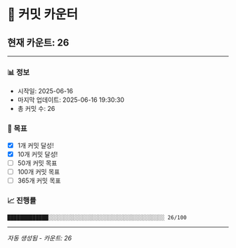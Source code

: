 # 🔢 커밋 카운터

## 현재 카운트: 26

---

### 📊 정보
- 시작일: 2025-06-16
- 마지막 업데이트: 2025-06-16 19:30:30
- 총 커밋 수: 26

### 🎯 목표
- [x] 1개 커밋 달성!
- [x] 10개 커밋 달성!
- [ ] 50개 커밋 목표
- [ ] 100개 커밋 목표
- [ ] 365개 커밋 목표

### 📈 진행률
```
█████████████░░░░░░░░░░░░░░░░░░░░░░░░░░░░░░░░░░░░░ 26/100
```

---
*자동 생성됨 - 카운트: 26*
